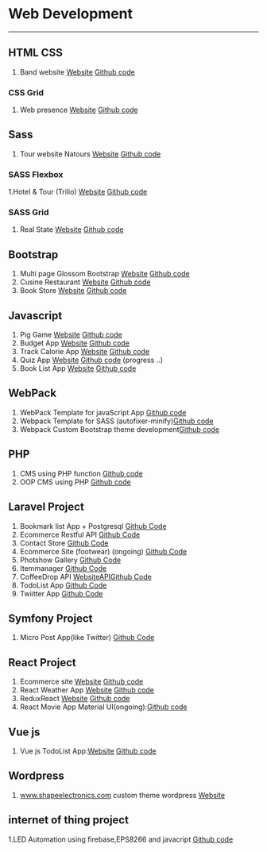 # Web Development

---

## HTML CSS

1. Band website [Website](https://hemanshueng.github.io/The-band-responsive-website/) [Github code](https://github.com/hemanshuEng/The-band-responsive-website)

### CSS Grid

1. Web presence [Website](https://hemanshueng.github.io/css-grid/) [Github code](https://github.com/hemanshuEng/css-grid)

## Sass

1. Tour website Natours [Website](https://hemanshueng.github.io/Natours-Sass-project/) [Github code](https://github.com/hemanshuEng/Natours-Sass-project)

### SASS Flexbox

1.Hotel & Tour (Trilio) [Website](https://hemanshueng.github.io/Trilio-Sass-Flexbox/) [Github code](https://github.com/hemanshuEng/Trilio-Sass-Flexbox/)

### SASS Grid

1. Real State [Website](https://hemanshueng.github.io/Nexter-Sass-grid/) [Github code](https://github.com/hemanshuEng/Nexter-Sass-grid/)

## Bootstrap

1. Multi page Glossom Bootstrap [Website](https://hemanshueng.github.io/Glossom-Bootstrap/) [Github code](https://github.com/hemanshuEng/Glossom-Bootstrap)
2. Cusine Restaurant [Website](https://hemanshueng.github.io/Cuisine-bootstrap/) [Github code](https://github.com/hemanshuEng/Cuisine-bootstrap)
3. Book Store [Website](https://hemanshueng.github.io/book-store-bootstrap/) [Github code](https://github.com/hemanshuEng/book-store-bootstrap)

## Javascript

1. Pig Game [Website](https://hemanshueng.github.io/Pig-Game/) [Github code](https://github.com/hemanshuEng/Pig-Game)
2. Budget App [Website](https://hemanshueng.github.io/bubget-app/) [Github code](https://github.com/hemanshuEng/bubget-app)
3. Track Calorie App [Website](https://hemanshueng.github.io/Track-Calorie/) [Github code](https://github.com/hemanshuEng/Track-Calorie)
4. Quiz App [Website](https://hemanshueng.github.io/QuizGame/dist/) [Github code](https://github.com/hemanshuEng/QuizGame) (progress ..)
5. Book List App [Website](https://hemanshueng.github.io/BookList/) [Github code](https://github.com/hemanshuEng/BookList)

## WebPack

1. WebPack Template for javaScript App [Github code](https://github.com/hemanshuEng/webpack-template)
2. Webpack Template for SASS (autofixer-minify)[Github code](https://github.com/hemanshuEng/webpack-autofixer--minify)
3. Webpack Custom Bootstrap theme development[Github code](https://github.com/hemanshuEng/webpack-bootstrap)

## PHP

1. CMS using PHP function [Github code](https://github.com/hemanshuEng/CMS)
2. OOP CMS using PHP [Github code](https://github.com/hemanshuEng/OOPPHP-CMS)

## Laravel Project

1. Bookmark list App + Postgresql [Github Code](https://github.com/hemanshuEng/laravel_postgre)
2. Ecommerce Restful API [Github Code](https://github.com/hemanshuEng/RestfulApi)
3. Contact Store [Github Code](https://github.com/hemanshuEng/ContactStore_laravel)
4. Ecommerce Site (footwear) (ongoing) [Github Code](https://github.com/hemanshuEng/E-commerce-Laravel)
5. Photshow Gallery [Github Code](https://github.com/hemanshuEng/Photoshow-Gallery)
6. Itemmanager [Github Code](https://github.com/hemanshuEng/Item-Manager)
7. CoffeeDrop API [Website](http://tranquil-spire-72556.herokuapp.com/)[API](http://tranquil-spire-72556.herokuapp.com/api/locations)[Github Code](https://github.com/hemanshuEng/Coffee-Drop-API)
8. TodoList App [Github Code](https://github.com/hemanshuEng/Laravel-ToDolist-app)
9. Twiitter App [Github Code](https://github.com/hemanshuEng/Twitter-Laravel-app)

## Symfony Project

1. Micro Post App(like Twitter) [Github Code](https://github.com/hemanshuEng/Symfonyproject)

## React Project

1. Ecommerce site [Website](https://react-aroma.netlify.com/) [Github code](https://github.com/hemanshuEng/react-ecommerce)
2. React Weather App [Website](https://inspiring-chandrasekhar-43cc93.netlify.com/) [Github code](https://github.com/hemanshuEng/React-Weather-App)
3. ReduxReact [Website](https://romantic-dubinsky-2aff4d.netlify.com/) [Github code](https://github.com/hemanshuEng/ReduxReact)
4. React Movie App Material UI(ongoing):[Github code](https://github.com/hemanshuEng/React-Movie-App)

## Vue js

1. Vue js TodoList App:[Website](https://5d66e85648920a70e87907df--eager-jennings-f03fce.netlify.com/) [Github code](https://github.com/hemanshuEng/Vue-js-Todolist)

## Wordpress

1. www.shapeelectronics.com custom theme wordpress [Website](https://shapeelectronics.com/)

## internet of thing project

1.LED Automation using firebase,EPS8266 and javacript [Github code](https://github.com/hemanshuEng/live-led)
